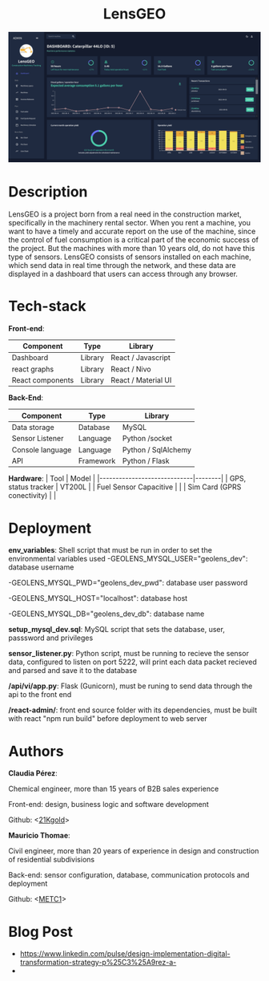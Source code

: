 <h1 align="center">LensGEO</h1>

<a href="http://3.89.211.251/lensgeo">
    <img src="https://github.com/21Kgold/Geo-lens/blob/main/screenshot/screenshot.png" alt="LensGEO" title="LensGEO">
</a>

# Description
LensGEO is a project born from a real need in the construction market, specifically in the machinery rental sector. When you rent a machine, you want to have a timely and accurate report on the use of the machine, since the control of fuel consumption is a critical part of the economic success of the project. But the machines with more than 10 years old, do not have this type of sensors. LensGEO consists of sensors installed on each machine, which send data in real time through the network, and these data are displayed in a dashboard that users can access through any browser. 

# Tech-stack
**Front-end**:

| Component                  | Type             | Library               |
|----------------------------|------------------|-----------------------|
| Dashboard                  | Library          | React / Javascript    |
| react graphs               | Library          | React / Nivo          |
| React components           | Library          | React / Material UI   |




**Back-End**:

| Component                  | Type             | Library               |
|----------------------------|------------------|-----------------------|
| Data storage               | Database         | MySQL                 |
| Sensor Listener            | Language         | Python /socket        |
| Console language           | Language         | Python / SqlAlchemy   |
| API                        | Framework        | Python / Flask        |


**Hardware**:
| Tool                        | Model  |
|-----------------------------|--------|
| GPS, status tracker         | VT200L |
| Fuel Sensor Capacitive      |        |
| Sim Card (GPRS conectivity) |        |


# Deployment
 **env_variables**: Shell script that must be run in order to set the environmental variables used
-GEOLENS_MYSQL_USER="geolens_dev": database username

-GEOLENS_MYSQL_PWD="geolens_dev_pwd": database user password

-GEOLENS_MYSQL_HOST="localhost": database host

-GEOLENS_MYSQL_DB="geolens_dev_db": database name

**setup_mysql_dev.sql**: MySQL script that sets the database, user, passsword and privileges 

**sensor_listener.py**: Python script, must be running to recieve the sensor data, configured to listen on port 5222, will print each data packet recieved and parsed and save it to the database

**/api/vi/app.py**: Flask (Gunicorn), must be runing to send data through the api to the front end

**/react-admin/**: front end source folder with its dependencies, must be built with react "npm run build" before deployment to web server  


# Authors
**Claudia Pérez**: 

Chemical engineer, more than 15 years of B2B sales experience

Front-end: design, business logic and software development

Github: <[21Kgold](https://github.com/21Kgold)>

**Mauricio Thomae**:

Civil engineer, more than 20 years of experience in design and construction of residential subdivisions

Back-end: sensor configuration, database, communication protocols and deployment

Github: <[METC1](https://github.com/METC1)>

# Blog Post

- https://www.linkedin.com/pulse/design-implementation-digital-transformation-strategy-p%25C3%25A9rez-a-
- 

